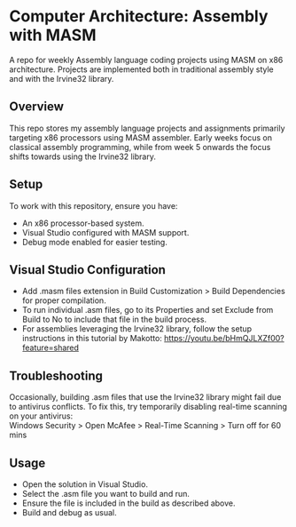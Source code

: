 ﻿# Computer Architecture: Assembly with MASM
 A repo for weekly Assembly language coding projects using MASM on x86 architecture. Projects are implemented both in traditional assembly style and with the Irvine32 library.

## Overview
This repo stores my assembly language projects and assignments primarily targeting x86 processors using MASM assembler. Early weeks focus on classical assembly programming, while from week 5 onwards the focus shifts towards using the Irvine32 library. 

## Setup
To work with this repository, ensure you have:
- An x86 processor-based system.
- Visual Studio configured with MASM support.
- Debug mode enabled for easier testing.

## Visual Studio Configuration
- Add .masm files extension in Build Customization > Build Dependencies for proper compilation.
- To run individual .asm files, go to its Properties and set Exclude from Build to No to include that file in the build process.
- For assemblies leveraging the Irvine32 library, follow the setup instructions in this tutorial by Makotto: https://youtu.be/bHmQJLXZf00?feature=shared

## Troubleshooting
Occasionally, building .asm files that use the Irvine32 library might fail due to antivirus conflicts. To fix this, try temporarily disabling real-time scanning on your antivirus:<br>
Windows Security > Open McAfee > Real-Time Scanning > Turn off for 60 mins

## Usage
- Open the solution in Visual Studio.
- Select the .asm file you want to build and run.
- Ensure the file is included in the build as described above.
- Build and debug as usual.

